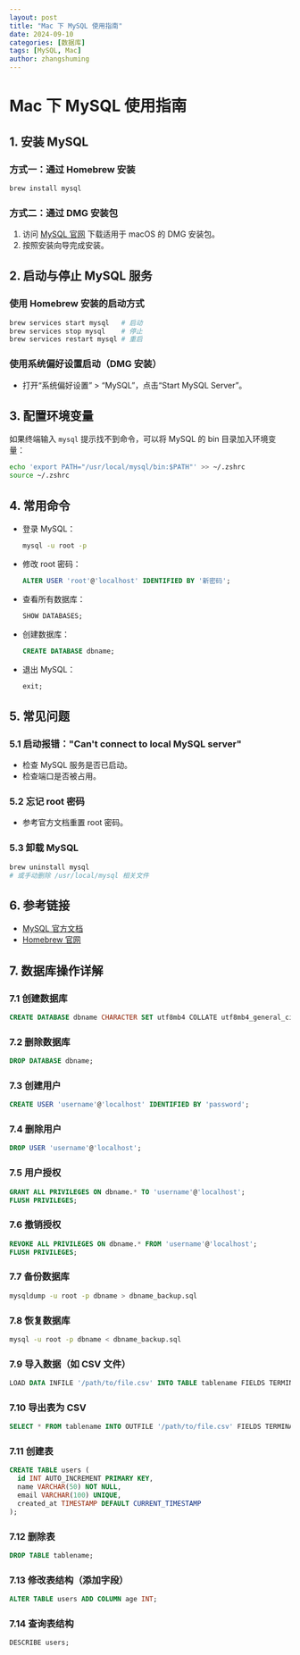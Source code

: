 ```yaml
---
layout: post
title: "Mac 下 MySQL 使用指南"
date: 2024-09-10
categories: [数据库]
tags: [MySQL, Mac]
author: zhangshuming
---
```


# Mac 下 MySQL 使用指南

## 1. 安装 MySQL

### 方式一：通过 Homebrew 安装
```bash
brew install mysql
```

### 方式二：通过 DMG 安装包
1. 访问 [MySQL 官网](https://dev.mysql.com/downloads/mysql/) 下载适用于 macOS 的 DMG 安装包。
2. 按照安装向导完成安装。

## 2. 启动与停止 MySQL 服务

### 使用 Homebrew 安装的启动方式
```bash
brew services start mysql   # 启动
brew services stop mysql    # 停止
brew services restart mysql # 重启
```

### 使用系统偏好设置启动（DMG 安装）
- 打开“系统偏好设置” > “MySQL”，点击“Start MySQL Server”。

## 3. 配置环境变量

如果终端输入 `mysql` 提示找不到命令，可以将 MySQL 的 bin 目录加入环境变量：

```bash
echo 'export PATH="/usr/local/mysql/bin:$PATH"' >> ~/.zshrc
source ~/.zshrc
```

## 4. 常用命令

- 登录 MySQL：
  ```bash
  mysql -u root -p
  ```
- 修改 root 密码：
  ```sql
  ALTER USER 'root'@'localhost' IDENTIFIED BY '新密码';
  ```
- 查看所有数据库：
  ```sql
  SHOW DATABASES;
  ```
- 创建数据库：
  ```sql
  CREATE DATABASE dbname;
  ```
- 退出 MySQL：
  ```sql
  exit;
  ```

## 5. 常见问题

### 5.1 启动报错："Can't connect to local MySQL server"
- 检查 MySQL 服务是否已启动。
- 检查端口是否被占用。

### 5.2 忘记 root 密码
- 参考官方文档重置 root 密码。

### 5.3 卸载 MySQL
```bash
brew uninstall mysql
# 或手动删除 /usr/local/mysql 相关文件
```

## 6. 参考链接
- [MySQL 官方文档](https://dev.mysql.com/doc/)
- [Homebrew 官网](https://brew.sh/) 

## 7. 数据库操作详解

### 7.1 创建数据库
```sql
CREATE DATABASE dbname CHARACTER SET utf8mb4 COLLATE utf8mb4_general_ci;
```

### 7.2 删除数据库
```sql
DROP DATABASE dbname;
```

### 7.3 创建用户
```sql
CREATE USER 'username'@'localhost' IDENTIFIED BY 'password';
```

### 7.4 删除用户
```sql
DROP USER 'username'@'localhost';
```

### 7.5 用户授权
```sql
GRANT ALL PRIVILEGES ON dbname.* TO 'username'@'localhost';
FLUSH PRIVILEGES;
```

### 7.6 撤销授权
```sql
REVOKE ALL PRIVILEGES ON dbname.* FROM 'username'@'localhost';
FLUSH PRIVILEGES;
```

### 7.7 备份数据库
```bash
mysqldump -u root -p dbname > dbname_backup.sql
```

### 7.8 恢复数据库
```bash
mysql -u root -p dbname < dbname_backup.sql
```

### 7.9 导入数据（如 CSV 文件）
```sql
LOAD DATA INFILE '/path/to/file.csv' INTO TABLE tablename FIELDS TERMINATED BY ',' ENCLOSED BY '"' LINES TERMINATED BY '\n';
```

### 7.10 导出表为 CSV
```sql
SELECT * FROM tablename INTO OUTFILE '/path/to/file.csv' FIELDS TERMINATED BY ',' ENCLOSED BY '"' LINES TERMINATED BY '\n';
```

### 7.11 创建表
```sql
CREATE TABLE users (
  id INT AUTO_INCREMENT PRIMARY KEY,
  name VARCHAR(50) NOT NULL,
  email VARCHAR(100) UNIQUE,
  created_at TIMESTAMP DEFAULT CURRENT_TIMESTAMP
);
```

### 7.12 删除表
```sql
DROP TABLE tablename;
```

### 7.13 修改表结构（添加字段）
```sql
ALTER TABLE users ADD COLUMN age INT;
```

### 7.14 查询表结构
```sql
DESCRIBE users;
``` 